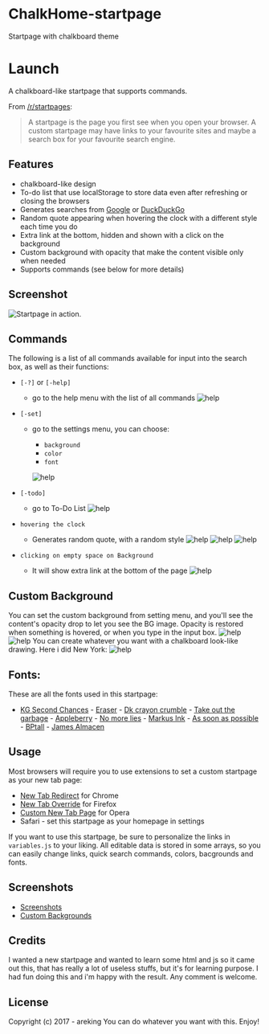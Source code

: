 # ChalkHome-startpage
Startpage with chalkboard theme 

# Launch

A chalkboard-like startpage that supports commands.

From [/r/startpages](https://www.reddit.com/r/startpages):

> A startpage is the page you first see when you open your browser. A custom startpage may have links to your favourite sites and maybe a search box for your favourite search engine.

## Features

- chalkboard-like design
- To-do list that use localStorage to store data even after refreshing or closing the browsers 
- Generates searches from [Google](https://google.com/) or  [DuckDuckGo](https://duckduckgo.com/)
- Random quote appearing when hovering the clock with a different style each time you do
- Extra link at the bottom, hidden and shown with a click on the background
- Custom background with opacity that make the content visible only when needed
- Supports commands (see below for more details)


## Screenshot

![Startpage in action.](http://i.imgur.com/omfXsy0.png)

## Commands

The following is a list of all commands available for input into the search box, as well as their functions:

- `[-?]` or `[-help]`
  - go to the help menu with the list of all commands
    ![help](http://i.imgur.com/q1Pjphn.png)

- `[-set]`
  - go to the settings menu, you can choose:
      - `background`
      - `color`
      - `font`

    ![help](http://i.imgur.com/55Imb7s.png)

- `[-todo]`
  - go to To-Do List
    ![help](http://i.imgur.com/wSEJ6Jr.png)


- `hovering the clock`
  - Generates random quote, with a random style
    ![help](http://i.imgur.com/iRdwF14.png)
    ![help](http://i.imgur.com/ij6xDza.png)
    ![help](http://i.imgur.com/ULScnJz.png)


- `clicking on empty space on Background`
  - It will show extra link at the bottom of the page
    ![help](http://i.imgur.com/5FkmyxF.png)

## Custom Background

You can set the custom background from setting menu, and you'll see the content's opacity drop to let you see the BG image. Opacity is restored when something is hovered, or when you type in the input box.
    ![help](http://i.imgur.com/RrVLe0d.png)
    ![help](http://i.imgur.com/4rLakB2.png)
You can create whatever you want with a chalkboard look-like drawing. Here i did New York:
    ![help](http://i.imgur.com/5ciAUst.jpg)

## Fonts:
These are all the fonts used in this startpage:
* [KG Second Chances] - [Eraser] - [Dk crayon crumble] - [Take out the garbage] - [Appleberry] - [No more lies] - [Markus Ink] - [As soon as possible] - [BPtall] - [James Almacen]

## Usage

Most browsers will require you to use extensions to set a custom startpage as your new tab page:

- [New Tab Redirect](https://chrome.google.com/webstore/detail/new-tab-redirect/icpgjfneehieebagbmdbhnlpiopdcmna) for Chrome
- [New Tab Override](https://addons.mozilla.org/en-US/firefox/addon/new-tab-override/) for Firefox
- [Custom New Tab Page](https://addons.opera.com/en/extensions/details/custom-new-tab-page/) for Opera
- Safari - set this startpage as your homepage in settings

If you want to use this startpage, be sure to personalize the links in `variables.js` to your liking.
All editable data is stored in some arrays, so you can easily change links, quick search commands, colors, bacgrounds and fonts.

## Screenshots
 - [Screenshots](http://imgur.com/gallery/CkeDS)
 - [Custom Backgrounds](http://imgur.com/gallery/Gyeim)

## Credits

I wanted a new startpage and wanted to learn some html and js so it came out this, that has really a lot of useless stuffs, but it's for learning purpose.
I had fun doing this and i'm happy with the result. Any comment is welcome.

## License

Copyright (c) 2017 - areking 
You can do whatever you want with this. Enjoy!



 [KG Second Chances]: <http://www.dafont.com/it/kg-second-chances.font>
 [Eraser]: <http://www.dafont.com/it/eraser.font>
 [Dk crayon crumble]: <http://www.dafont.com/it/dk-crayon-crumble.font>
 [Take out the garbage]: <http://www.dafont.com/it/take-out-the-garbage.font>
 [Appleberry]: <http://www.dafont.com/it/appleberry.font>
 [No more lies]: <http://www.dafont.com/it/no-more-lies.font>
 [Markus Ink]: <http://www.dafont.com/it/markus-ink.font>
 [As soon as possible]: <http://www.1001fonts.com/as-soon-as-possible-font.html>
 [BPtall]: <http://www.1001fonts.com/bptall-font.html#styles>
 [James Almacen]: <http://www.1001fonts.com/james-almacen-font.html>
